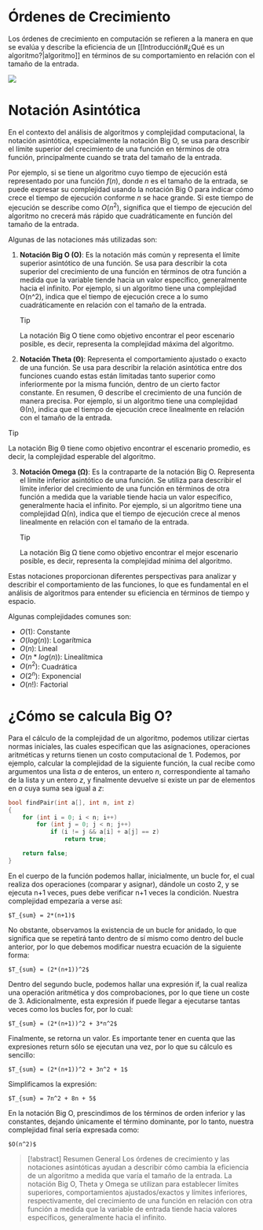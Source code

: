 # Órdenes de Crecimiento
Los órdenes de crecimiento en computación se refieren a la manera en que se evalúa y describe la eficiencia de un [[Introducción#¿Qué es un algoritmo?|algoritmo]] en términos de su comportamiento en relación con el tamaño de la entrada.

![](https://i.imgur.com/5ThWMYS.png)

# Notación Asintótica
En el contexto del análisis de algoritmos y complejidad computacional, la notación asintótica, especialmente la notación Big O, se usa para describir el límite superior del crecimiento de una función en términos de otra función, principalmente cuando se trata del tamaño de la entrada.

Por ejemplo, si se tiene un algoritmo cuyo tiempo de ejecución está representado por una función $f(n)$, donde $n$ es el tamaño de la entrada, se puede expresar su complejidad usando la notación Big O para indicar cómo crece el tiempo de ejecución conforme $n$ se hace grande. Si este tiempo de ejecución se describe como $O(n^2)$, significa que el tiempo de ejecución del algoritmo no crecerá más rápido que cuadráticamente en función del tamaño de la entrada.

Algunas de las notaciones más utilizadas son:

1. **Notación Big O (O)**: Es la notación más común y representa el límite superior asintótico de una función. Se usa para describir la cota superior del crecimiento de una función en términos de otra función a medida que la variable tiende hacia un valor específico, generalmente hacia el infinito. Por ejemplo, si un algoritmo tiene una complejidad O(n^2), indica que el tiempo de ejecución crece a lo sumo cuadráticamente en relación con el tamaño de la entrada. 

   > [!tip]
   > La notación Big O tiene como objetivo encontrar el peor escenario posible, es decir, representa la complejidad máxima del algoritmo.

2. **Notación Theta (Θ)**: Representa el comportamiento ajustado o exacto de una función. Se usa para describir la relación asintótica entre dos funciones cuando estas están limitadas tanto superior como inferiormente por la misma función, dentro de un cierto factor constante. En resumen, Θ describe el crecimiento de una función de manera precisa. Por ejemplo, si un algoritmo tiene una complejidad Θ(n), indica que el tiempo de ejecución crece linealmente en relación con el tamaño de la entrada.
   
>[!tip]
>La notación Big Θ tiene como objetivo encontrar el escenario promedio, es decir, la complejidad esperable del algoritmo.

3. **Notación Omega (Ω)**: Es la contraparte de la notación Big O. Representa el límite inferior asintótico de una función. Se utiliza para describir el límite inferior del crecimiento de una función en términos de otra función a medida que la variable tiende hacia un valor específico, generalmente hacia el infinito. Por ejemplo, si un algoritmo tiene una complejidad Ω(n), indica que el tiempo de ejecución crece al menos linealmente en relación con el tamaño de la entrada.
   
   >[!tip]
   >La notación Big Ω tiene como objetivo encontrar el mejor escenario posible, es decir, representa la complejidad mínima del algoritmo.

Estas notaciones proporcionan diferentes perspectivas para analizar y describir el comportamiento de las funciones, lo que es fundamental en el análisis de algoritmos para entender su eficiencia en términos de tiempo y espacio.

Algunas complejidades comunes son:
- $O(1)$: Constante
- $O(log(n))$: Logarítmica
- $O(n)$: Lineal
- $O(n*log(n))$: Linealítmica
- $O(n^2)$: Cuadrática
- $O(2^n)$: Exponencial
- $O(n!)$: Factorial

# ¿Cómo se calcula Big O?
Para el cálculo de la complejidad de un algoritmo, podemos utilizar ciertas normas iniciales, las cuales especifican que las asignaciones, operaciones aritméticas y returns tienen un costo computacional de 1. Podemos, por ejemplo, calcular la complejidad de la siguiente función, la cual recibe como argumentos una lista *a* de enteros, un entero *n*, correspondiente al tamaño de la lista y un entero *z*, y finalmente devuelve si existe un par de elementos en *a* cuya suma sea igual a *z*:

```cpp
bool findPair(int a[], int n, int z)
{
    for (int i = 0; i < n; i++)
        for (int j = 0; j < n; j++)
            if (i != j && a[i] + a[j] == z)
                return true;

    return false;
}
```

En el cuerpo de la función podemos hallar, inicialmente, un bucle for, el cual realiza dos operaciones (comparar y asignar), dándole un costo 2, y se ejecuta n+1 veces, pues debe verificar n+1 veces la condición. Nuestra complejidad empezaría a verse así:

	$T_{sum} = 2*(n+1)$

No obstante, observamos la existencia de un bucle for anidado, lo que significa que se repetirá tanto dentro de sí mismo como dentro del bucle anterior, por lo que debemos modificar nuestra ecuación de la siguiente forma:

	$T_{sum} = (2*(n+1))^2$

Dentro del segundo bucle, podemos hallar una expresión if, la cual realiza una operación aritmética y dos comprobaciones, por lo que tiene un coste de 3. Adicionalmente, esta expresión if puede llegar a ejecutarse tantas veces como los bucles for, por lo cual:

	$T_{sum} = (2*(n+1))^2 + 3*n^2$

Finalmente, se retorna un valor. Es importante tener en cuenta que las expresiones return sólo se ejecutan una vez, por lo que su cálculo es sencillo:

	$T_{sum} = (2*(n+1))^2 + 3n^2 + 1$

Simplificamos la expresión:

	$T_{sum} = 7n^2 + 8n + 5$

En la notación Big O, prescindimos de los términos de orden inferior y las constantes, dejando únicamente el término dominante, por lo tanto, nuestra complejidad final sería expresada como:

	$O(n^2)$

>[!abstract] Resumen General
>Los órdenes de crecimiento y las notaciones asintóticas ayudan a describir cómo cambia la eficiencia de un algoritmo a medida que varía el tamaño de la entrada. La notación Big O, Theta y Omega se utilizan para establecer límites superiores, comportamientos ajustados/exactos y límites inferiores, respectivamente, del crecimiento de una función en relación con otra función a medida que la variable de entrada tiende hacia valores específicos, generalmente hacia el infinito.



